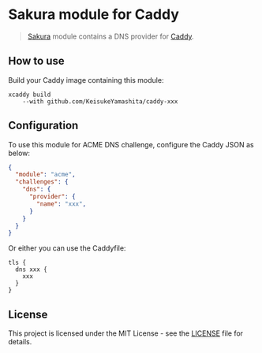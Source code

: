 # Sakura module for Caddy

> [Sakura](https://cloud.sakura.ad.jp/) module contains a DNS provider for [Caddy](https://github.com/caddyserver/caddy).

## How to use

Build your Caddy image containing this module:

```console
xcaddy build
    --with github.com/KeisukeYamashita/caddy-xxx
```

## Configuration

To use this module for ACME DNS challenge, configure the Caddy JSON as below:

```json
{
  "module": "acme",
  "challenges": {
    "dns": {
      "provider": {
        "name": "xxx",
      }
    }
  }
}
```

Or either you can use the Caddyfile:

```Caddyfile
tls {
  dns xxx {
    xxx
  }
}
```

## License

This project is licensed under the MIT License - see the [LICENSE](LICENSE) file for details.
